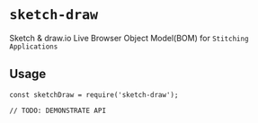# `sketch-draw`

Sketch & draw.io Live Browser Object Model(BOM) for `Stitching Applications`

## Usage

```
const sketchDraw = require('sketch-draw');

// TODO: DEMONSTRATE API
```
